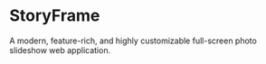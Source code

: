 # StoryFrame
A modern, feature-rich, and highly customizable full-screen photo slideshow web application.
